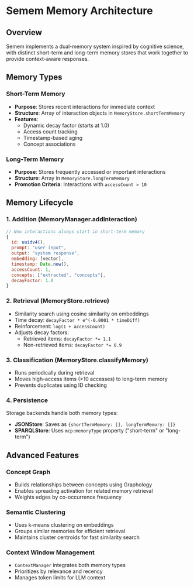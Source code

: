 # Semem Memory Architecture

## Overview

Semem implements a dual-memory system inspired by cognitive science, with distinct short-term and long-term memory stores that work together to provide context-aware responses.

## Memory Types

### Short-Term Memory
- **Purpose**: Stores recent interactions for immediate context
- **Structure**: Array of interaction objects in `MemoryStore.shortTermMemory`
- **Features**:
  - Dynamic decay factor (starts at 1.0)
  - Access count tracking
  - Timestamp-based aging
  - Concept associations

### Long-Term Memory
- **Purpose**: Stores frequently accessed or important interactions
- **Structure**: Array in `MemoryStore.longTermMemory`
- **Promotion Criteria**: Interactions with `accessCount > 10`

## Memory Lifecycle

### 1. **Addition** (MemoryManager.addInteraction)
```javascript
// New interactions always start in short-term memory
{
  id: uuidv4(),
  prompt: "user input",
  output: "system response",
  embedding: [vector],
  timestamp: Date.now(),
  accessCount: 1,
  concepts: ["extracted", "concepts"],
  decayFactor: 1.0
}
```

### 2. **Retrieval** (MemoryStore.retrieve)
- Similarity search using cosine similarity on embeddings
- Time decay: `decayFactor * e^(-0.0001 * timeDiff)`
- Reinforcement: `log(1 + accessCount)`
- Adjusts decay factors:
  - Retrieved items: `decayFactor *= 1.1`
  - Non-retrieved items: `decayFactor *= 0.9`

### 3. **Classification** (MemoryStore.classifyMemory)
- Runs periodically during retrieval
- Moves high-access items (>10 accesses) to long-term memory
- Prevents duplicates using ID checking

### 4. **Persistence**
Storage backends handle both memory types:
- **JSONStore**: Saves as `{shortTermMemory: [], longTermMemory: []}`
- **SPARQLStore**: Uses `mcp:memoryType` property ("short-term" or "long-term")

## Advanced Features

### Concept Graph
- Builds relationships between concepts using Graphology
- Enables spreading activation for related memory retrieval
- Weights edges by co-occurrence frequency

### Semantic Clustering
- Uses k-means clustering on embeddings
- Groups similar memories for efficient retrieval
- Maintains cluster centroids for fast similarity search

### Context Window Management
- `ContextManager` integrates both memory types
- Prioritizes by relevance and recency
- Manages token limits for LLM context